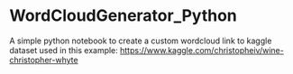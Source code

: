 # WordCloudGenerator_Python
A simple python notebook to create a custom wordcloud 
link to kaggle dataset used in this example: https://www.kaggle.com/christopheiv/wine-christopher-whyte
